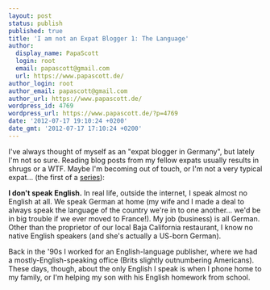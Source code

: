 ```yaml
---
layout: post
status: publish
published: true
title: 'I am not an Expat Blogger 1: The Language'
author:
  display_name: PapaScott
  login: root
  email: papascott@gmail.com
  url: https://www.papascott.de/
author_login: root
author_email: papascott@gmail.com
author_url: https://www.papascott.de/
wordpress_id: 4769
wordpress_url: https://www.papascott.de/?p=4769
date: '2012-07-17 19:10:24 +0200'
date_gmt: '2012-07-17 17:10:24 +0200'
---
```

<p>I've always thought of myself as an "expat blogger in Germany", but lately I'm not so sure. Reading blog posts from my fellow expats usually results in shrugs or a WTF. Maybe I'm becoming out of touch, or I'm not a very typical expat… (the first of a <a href="https://www.papascott.de/archives/category/not-an-expat/">series</a>):</p>
<p><strong>I don't speak English.</strong> In real life, outside the internet, I speak almost no English at all. We speak German at home (my wife and I made a deal to always speak the language of the country we're in to one another… we'd be in big trouble if we ever moved to France!). My job (business) is all German. Other than the proprietor of our local Baja California restaurant, I know no native English speakers (and she's actually a US-born German).</p>
<p>Back in the '90s I worked for an English-language publisher, where we had a mostly-English-speaking office (Brits slightly outnumbering Americans). These days, though, about the only English I speak is when I phone home to my family, or I'm helping my son with his English homework from school.</p>
